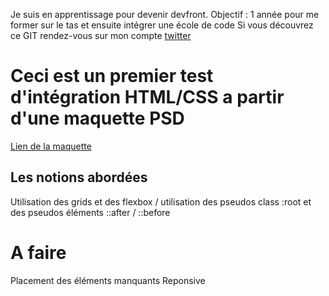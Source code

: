 Je suis en apprentissage pour devenir devfront. Objectif : 1 année pour me former sur le tas et ensuite intégrer une école de code
Si vous découvrez ce GIT rendez-vous sur mon compte [twitter](https://twitter.com/frontcodelover)

# Ceci est un premier test d'intégration HTML/CSS a partir d'une maquette PSD
[Lien de la maquette](https://www.behance.net/gallery/23240113/DIFF-Free-PSD)

## Les notions abordées
Utilisation des grids et des flexbox / utilisation des pseudos class :root et des pseudos éléments ::after / ::before

# A faire
Placement des éléments manquants
Reponsive
